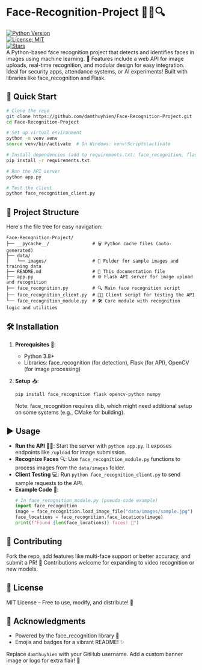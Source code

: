 # Face-Recognition-Project 🚀👤🔍
 
[![Python Version](https://img.shields.io/badge/Python-3.8%2B-brightgreen.svg?style=flat&logo=python)](https://www.python.org/)  
[![License: MIT](https://img.shields.io/badge/License-MIT-yellow.svg?style=flat)](https://opensource.org/licenses/MIT)   
[![Stars](https://img.shields.io/github/stars/damthuyhien/Face-Recognition-Project?style=social)](https://github.com/damthuyhien/Face-Recognition-Project)  
A Python-based face recognition project that detects and identifies faces in images using machine learning. 🌟 Features include a web API for image uploads, real-time recognition, and modular design for easy integration. Ideal for security apps, attendance systems, or AI experiments! Built with libraries like face_recognition and Flask.  

## 🚀 Quick Start  

```bash
# Clone the repo  
git clone https://github.com/damthuyhien/Face-Recognition-Project.git  
cd Face-Recognition-Project  

# Set up virtual environment  
python -m venv venv  
source venv/bin/activate  # On Windows: venv\Scripts\activate  

# Install dependencies (add to requirements.txt: face_recognition, flask, opencv-python, etc.)  
pip install -r requirements.txt  

# Run the API server  
python app.py  

# Test the client  
python face_recognition_client.py  
```  

## 📂 Project Structure  

Here's the file tree for easy navigation:  

```  
Face-Recognition-Project/  
├── __pycache__/                # 🗑️ Python cache files (auto-generated)  
├── data/  
│   └── images/                 # 📸 Folder for sample images and training data  
├── README.md                   # 📄 This documentation file  
├── app.py                      # 🌐 Flask API server for image upload and recognition  
├── face_recognition.py         # 🔍 Main face recognition script  
├── face_recognition_client.py  # 🧑‍💻 Client script for testing the API  
└── face_recognition_module.py  # 🛠️ Core module with recognition logic and utilities  
```  

## 🛠️ Installation  

1. **Prerequisites** 🔧:  
   - Python 3.8+  
   - Libraries: face_recognition (for detection), Flask (for API), OpenCV (for image processing)  

2. **Setup** 📥:  
   ```bash
   pip install face_recognition flask opencv-python numpy  
   ```  

   Note: face_recognition requires dlib, which might need additional setup on some systems (e.g., CMake for building).  

## ▶️ Usage  

- **Run the API** 🏃‍♂️: Start the server with `python app.py`. It exposes endpoints like `/upload` for image submission.  
- **Recognize Faces** 🔍: Use `face_recognition_module.py` functions to process images from the `data/images` folder.  
- **Client Testing** 💻: Run `python face_recognition_client.py` to send sample requests to the API.  
- **Example Code** 📝:  
  ```python
  # In face_recognition_module.py (pseudo-code example)  
  import face_recognition  
  image = face_recognition.load_image_file("data/images/sample.jpg")  
  face_locations = face_recognition.face_locations(image)  
  print(f"Found {len(face_locations)} faces! 👥")  
  ```  

## 🤝 Contributing  

Fork the repo, add features like multi-face support or better accuracy, and submit a PR! 🌈 Contributions welcome for expanding to video recognition or new models.  

## 📜 License  

MIT License – Free to use, modify, and distribute! 📄  

## 🎉 Acknowledgments  

- Powered by the face_recognition library 🤖  
- Emojis and badges for a vibrant README! ✨  

Replace `damthuyhien` with your GitHub username. Add a custom banner image or logo for extra flair! 🚀
